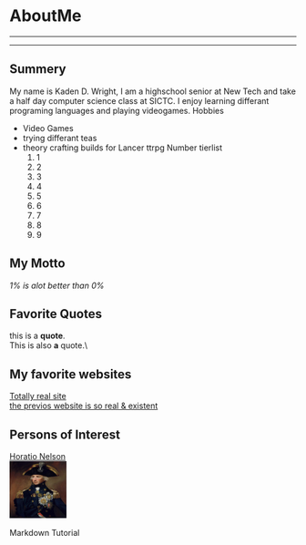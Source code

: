 # AboutMe
---
---
## Summery
[5]:https://en.wikipedia.org/wiki/Horatio_Nelson,_1st_Viscount_Nelson
My name is Kaden D. Wright, I am a highschool senior at New Tech and take a half day computer science class at SICTC. I enjoy learning differant programing languages and playing videogames.
Hobbies
- Video Games
- trying differant teas
- theory crafting builds for Lancer ttrpg
Number tierlist
  1. 1
  2. 2
  3. 3
  4. 4
  5. 5
  6. 6
  7. 7
  8. 8
  9. 9

## My Motto
*1% is alot better than 0%*
## Favorite Quotes
this is a **quote**.\
This is also __a__ quote.\

## My favorite websites
[Totally real site](http://1.2.3.4/ "It definitly exist
trust me")\
[the previos website is so real & existent][If it isn't real, then how is there a link]

[If it isn't real, then how is there a link]:http://4.3.2.1/

## Persons of Interest

[Horatio Nelson][5]\
<kbd><img src="img/HoratioNelson1.jpg" height="100px" width="100px"></kbd>

Markdown Tutorial
